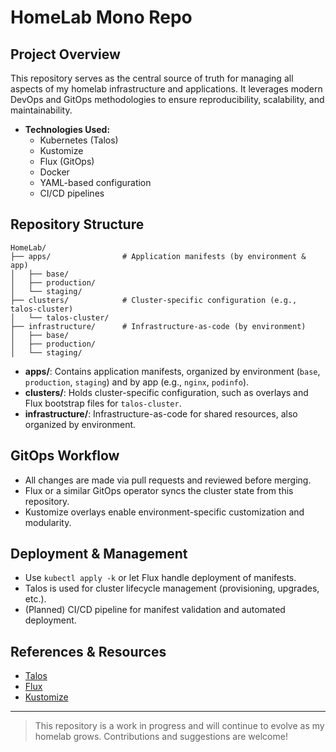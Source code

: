 # HomeLab Mono Repo

## Project Overview
This repository serves as the central source of truth for managing all aspects of my homelab infrastructure and applications. It leverages modern DevOps and GitOps methodologies to ensure reproducibility, scalability, and maintainability.

- **Technologies Used:**
  - Kubernetes (Talos)
  - Kustomize
  - Flux (GitOps)
  - Docker
  - YAML-based configuration
  - CI/CD pipelines

## Repository Structure
```
HomeLab/
├── apps/                # Application manifests (by environment & app)
│   ├── base/
│   ├── production/
│   └── staging/
├── clusters/            # Cluster-specific configuration (e.g., talos-cluster)
│   └── talos-cluster/
├── infrastructure/      # Infrastructure-as-code (by environment)
│   ├── base/
│   ├── production/
│   └── staging/
```

- **apps/**: Contains application manifests, organized by environment (`base`, `production`, `staging`) and by app (e.g., `nginx`, `podinfo`).
- **clusters/**: Holds cluster-specific configuration, such as overlays and Flux bootstrap files for `talos-cluster`.
- **infrastructure/**: Infrastructure-as-code for shared resources, also organized by environment.


## GitOps Workflow
- All changes are made via pull requests and reviewed before merging.
- Flux or a similar GitOps operator syncs the cluster state from this repository.
- Kustomize overlays enable environment-specific customization and modularity.

## Deployment & Management
- Use `kubectl apply -k` or let Flux handle deployment of manifests.
- Talos is used for cluster lifecycle management (provisioning, upgrades, etc.).
- (Planned) CI/CD pipeline for manifest validation and automated deployment.

## References & Resources
- [Talos](https://www.talos.dev/)
- [Flux](https://fluxcd.io/)
- [Kustomize](https://kubectl.docs.kubernetes.io/references/kustomize/)
---

> This repository is a work in progress and will continue to evolve as my homelab grows. Contributions and suggestions are welcome!